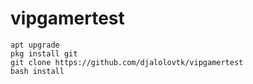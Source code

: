 # vipgamertest
```
apt upgrade
pkg install git
git clone https://github.com/djalolovtk/vipgamertest
bash install